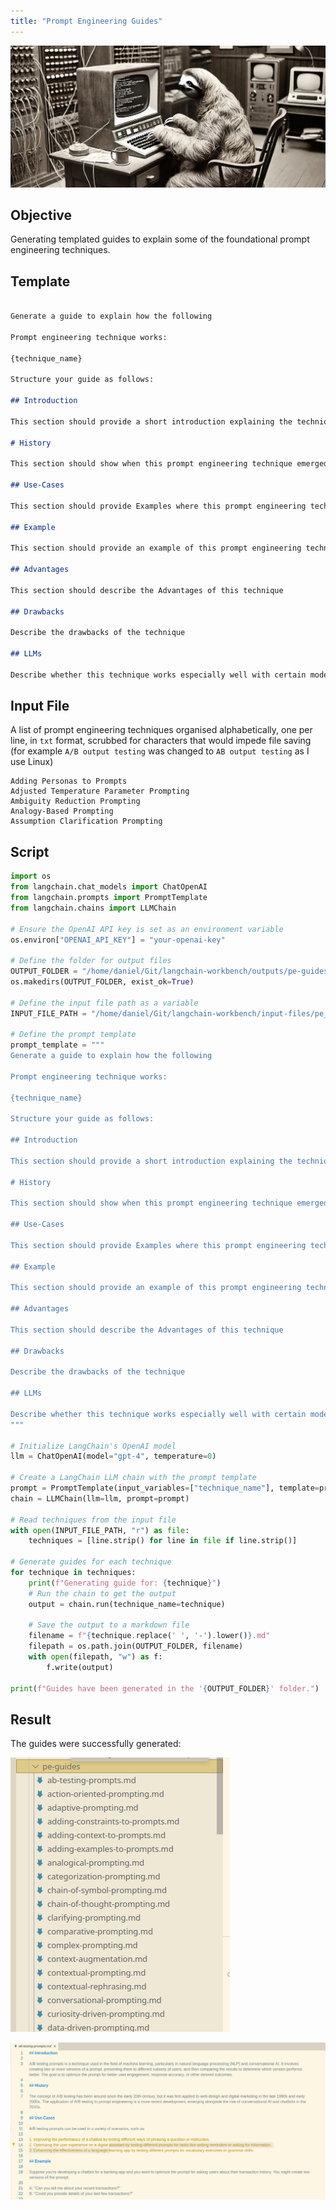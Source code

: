 ```yaml
---
title: "Prompt Engineering Guides"
---
```


![alt text](../images/coding-sloth.png)

## Objective

Generating templated guides to explain some of the foundational prompt engineering techniques.

## Template

```markdown

Generate a guide to explain how the following 

Prompt engineering technique works:

{technique_name}

Structure your guide as follows:

## Introduction

This section should provide a short introduction explaining the technique

# History

This section should show when this prompt engineering technique emerged

## Use-Cases

This section should provide Examples where this prompt engineering technique might be used and be useful

## Example

This section should provide an example of this prompt engineering technique in practice, including a sample prompt

## Advantages

This section should describe the Advantages of this technique

## Drawbacks

Describe the drawbacks of the technique

## LLMs

Describe whether this technique works especially well with certain models
```

## Input File

A list of prompt engineering techniques organised alphabetically, one per line, in `txt` format, scrubbed for characters that would impede file saving (for example `A/B output testing` was changed to `AB output testing` as I use Linux)

```
Adding Personas to Prompts
Adjusted Temperature Parameter Prompting
Ambiguity Reduction Prompting
Analogy-Based Prompting
Assumption Clarification Prompting
```

## Script

```python
import os
from langchain.chat_models import ChatOpenAI
from langchain.prompts import PromptTemplate
from langchain.chains import LLMChain

# Ensure the OpenAI API key is set as an environment variable
os.environ["OPENAI_API_KEY"] = "your-openai-key"

# Define the folder for output files
OUTPUT_FOLDER = "/home/daniel/Git/langchain-workbench/outputs/pe-guides"
os.makedirs(OUTPUT_FOLDER, exist_ok=True)

# Define the input file path as a variable
INPUT_FILE_PATH = "/home/daniel/Git/langchain-workbench/input-files/pe_techniques_list.txt"

# Define the prompt template
prompt_template = """
Generate a guide to explain how the following 

Prompt engineering technique works:

{technique_name}

Structure your guide as follows:

## Introduction

This section should provide a short introduction explaining the technique

# History

This section should show when this prompt engineering technique emerged

## Use-Cases

This section should provide Examples where this prompt engineering technique might be used and be useful

## Example

This section should provide an example of this prompt engineering technique in practice, including a sample prompt

## Advantages

This section should describe the Advantages of this technique

## Drawbacks

Describe the drawbacks of the technique

## LLMs

Describe whether this technique works especially well with certain models
"""

# Initialize LangChain's OpenAI model
llm = ChatOpenAI(model="gpt-4", temperature=0)

# Create a LangChain LLM chain with the prompt template
prompt = PromptTemplate(input_variables=["technique_name"], template=prompt_template)
chain = LLMChain(llm=llm, prompt=prompt)

# Read techniques from the input file
with open(INPUT_FILE_PATH, "r") as file:
    techniques = [line.strip() for line in file if line.strip()]

# Generate guides for each technique
for technique in techniques:
    print(f"Generating guide for: {technique}")
    # Run the chain to get the output
    output = chain.run(technique_name=technique)
    
    # Save the output to a markdown file
    filename = f"{technique.replace(' ', '-').lower()}.md"
    filepath = os.path.join(OUTPUT_FOLDER, filename)
    with open(filepath, "w") as f:
        f.write(output)

print(f"Guides have been generated in the '{OUTPUT_FOLDER}' folder.")
```

## Result

The guides were successfully generated:

![alt text](../images/screenshots/image.png)

![alt text](../images/screenshots/example-guide.png)